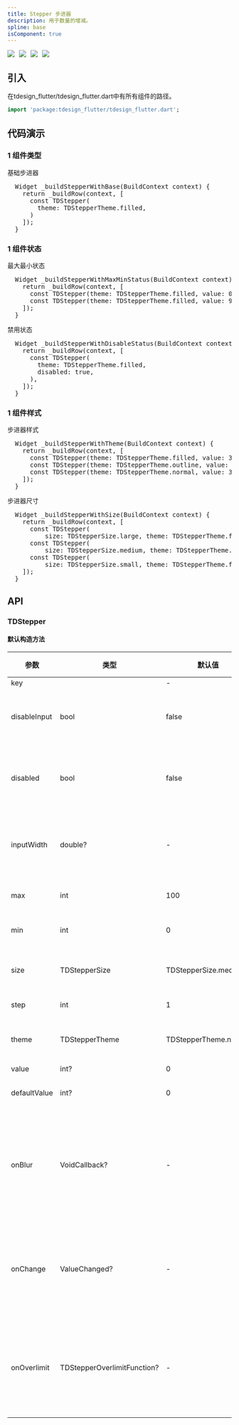```yaml
---
title: Stepper 步进器
description: 用于数量的增减。
spline: base
isComponent: true
---
```


<span class="coverages-badge" style="margin-right: 10px"><img src="https://img.shields.io/badge/coverages%3A%20lines-100%25-blue" /></span><span class="coverages-badge" style="margin-right: 10px"><img src="https://img.shields.io/badge/coverages%3A%20functions-100%25-blue" /></span><span class="coverages-badge" style="margin-right: 10px"><img src="https://img.shields.io/badge/coverages%3A%20statements-100%25-blue" /></span><span class="coverages-badge" style="margin-right: 10px"><img src="https://img.shields.io/badge/coverages%3A%20branches-83%25-blue" /></span>
## 引入

在tdesign_flutter/tdesign_flutter.dart中有所有组件的路径。

```dart
import 'package:tdesign_flutter/tdesign_flutter.dart';
```

## 代码演示

### 1 组件类型

基础步进器
                  
<td-code-block panel="Dart">

  <pre slot="Dart" lang="javascript">
  Widget _buildStepperWithBase(BuildContext context) {
    return _buildRow(context, [
      const TDStepper(
        theme: TDStepperTheme.filled,
      )
    ]);
  }</pre>

</td-code-block>
                                        
### 1 组件状态

最大最小状态
                  
<td-code-block panel="Dart">

  <pre slot="Dart" lang="javascript">
  Widget _buildStepperWithMaxMinStatus(BuildContext context) {
    return _buildRow(context, [
      const TDStepper(theme: TDStepperTheme.filled, value: 0, min: 0),
      const TDStepper(theme: TDStepperTheme.filled, value: 999, max: 999),
    ]);
  }</pre>

</td-code-block>
                                        

禁用状态
                  
<td-code-block panel="Dart">

  <pre slot="Dart" lang="javascript">
  Widget _buildStepperWithDisableStatus(BuildContext context) {
    return _buildRow(context, [
      const TDStepper(
        theme: TDStepperTheme.filled,
        disabled: true,
      ),
    ]);
  }</pre>

</td-code-block>
                                        
### 1 组件样式

步进器样式
                  
<td-code-block panel="Dart">

  <pre slot="Dart" lang="javascript">
  Widget _buildStepperWithTheme(BuildContext context) {
    return _buildRow(context, [
      const TDStepper(theme: TDStepperTheme.filled, value: 3),
      const TDStepper(theme: TDStepperTheme.outline, value: 3),
      const TDStepper(theme: TDStepperTheme.normal, value: 3),
    ]);
  }</pre>

</td-code-block>
                                        

步进器尺寸
                  
<td-code-block panel="Dart">

  <pre slot="Dart" lang="javascript">
  Widget _buildStepperWithSize(BuildContext context) {
    return _buildRow(context, [
      const TDStepper(
          size: TDStepperSize.large, theme: TDStepperTheme.filled, value: 3),
      const TDStepper(
          size: TDStepperSize.medium, theme: TDStepperTheme.filled, value: 3),
      const TDStepper(
          size: TDStepperSize.small, theme: TDStepperTheme.filled, value: 3),
    ]);
  }</pre>

</td-code-block>
                                        


## API
### TDStepper
#### 默认构造方法

| 参数 | 类型 | 默认值 | 说明 |
| --- | --- | --- | --- |
| key |  | - |  |
| disableInput | bool | false | 禁用输入框 |
| disabled | bool | false | 禁用全部操作 |
| inputWidth | double? | - | 禁用全部操作 |
| max | int | 100 | 最大值 |
| min | int | 0 | 最小值 |
| size | TDStepperSize | TDStepperSize.medium | 组件尺寸 |
| step | int | 1 | 步长 |
| theme | TDStepperTheme | TDStepperTheme.normal | 组件风格 |
| value | int? | 0 | 值 |
| defaultValue | int? | 0 | 默认值 |
| onBlur | VoidCallback? | - | 输入框失去焦点时触发 |
| onChange | ValueChanged<int>? | - | 数值发生变更时触发 |
| onOverlimit | TDStepperOverlimitFunction? | - | 数值超出限制时触发 |


  
